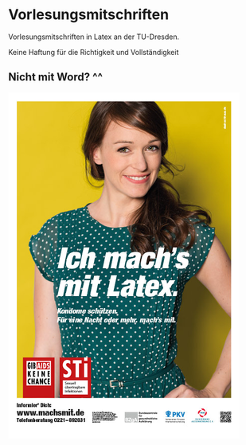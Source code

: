 # Vorlesungsmitschriften
Vorlesungsmitschriften in Latex an der TU-Dresden. 

Keine Haftung für die Richtigkeit und Vollständigkeit

## Nicht mit Word? ^^ 
![](Nichtlineare_Reglungstechnik_2/images/ichmachesmitlatex.jpg)